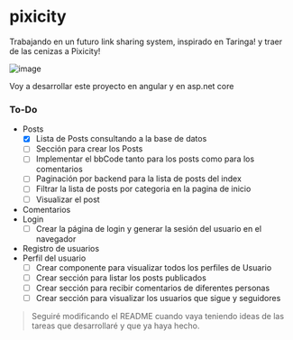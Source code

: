 # pixicity
Trabajando en un futuro link sharing system, inspirado en Taringa! y traer de las cenizas a Pixicity!

![image](https://user-images.githubusercontent.com/1715022/127719720-322c9bbb-4e78-440e-8423-25fbf99dbb24.png)

Voy a desarrollar este proyecto en angular y en asp.net core

### To-Do

  - Posts 
    - [x] Lista de Posts consultando a la base de datos
    - [ ] Sección para crear los Posts
    - [ ] Implementar el bbCode tanto para los posts como para los comentarios
    - [ ] Paginación por backend para la lista de posts del index
    - [ ] Filtrar la lista de posts por categoria en la pagina de inicio
    - [ ] Visualizar el post

  - Comentarios
  - Login
    - [ ] Crear la página de login y generar la sesión del usuario en el navegador
 
  - Registro de usuarios
  - Perfil del usuario
    - [ ] Crear componente para visualizar todos los perfiles de Usuario
    - [ ] Crear sección para listar los posts publicados
    - [ ] Crear sección para recibir comentarios de diferentes personas
    - [ ] Crear sección para visualizar los usuarios que sigue y seguidores

> Seguiré modificando el README cuando vaya teniendo ideas de las tareas que desarrollaré y que ya haya hecho.
